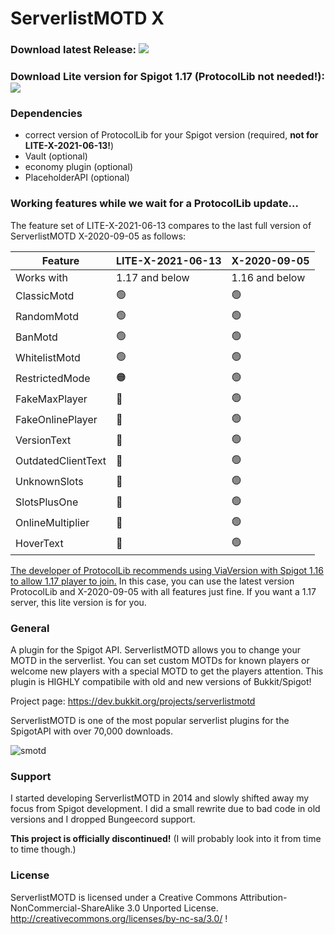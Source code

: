 # ServerlistMOTD X

### Download latest Release: [![](https://img.shields.io/github/downloads/strumswell/ServerlistMOTD-X/X-2020-09-05/total)](https://github.com/strumswell/ServerlistMOTD-X/releases/download/X-2020-09-05/ServerlistMOTD.jar)
### Download Lite version for Spigot 1.17 (ProtocolLib not needed!): [![](https://img.shields.io/github/downloads/strumswell/ServerlistMOTD-X/LITE-X-2021-06-13/total)](https://github.com/strumswell/ServerlistMOTD-X/releases/download/LITE-X-2021-06-13/ServerlistMOTD.jar)

### Dependencies
- correct version of ProtocolLib for your Spigot version (required, **not for LITE-X-2021-06-13!**)
- Vault (optional)
- economy plugin (optional)
- PlaceholderAPI (optional)

### Working features while we wait for a ProtocolLib update...
The feature set of LITE-X-2021-06-13 compares to the last full version of ServerlistMOTD X-2020-09-05 as follows:

| Feature            | LITE-X-2021-06-13 | X-2020-09-05 |
|--------------------|-------------------|--------------|
| Works with        |   1.17 and below               | 1.16 and below             |
| ClassicMotd        |   🟢                | 🟢             |
| RandomMotd         |  🟢                 |   🟢           |
| BanMotd            |  🟢                 |   🟢           |
| WhitelistMotd      |   🟢                | 🟢             |
| RestrictedMode     |  🟠                 |   🟢           |
| FakeMaxPlayer      |   🔴                |   🟢           |
| FakeOnlinePlayer   |  🔴                 | 🟢             |
| VersionText        |  🔴                 |   🟢           |
| OutdatedClientText | 🔴                  | 🟢             |
| UnknownSlots       |  🔴                 |   🟢           |
| SlotsPlusOne       |   🔴                |   🟢           |
| OnlineMultiplier   |   🔴                |   🟢           |
| HoverText          |  🔴                 |   🟢           |

[The developer of ProtocolLib recommends using ViaVersion with Spigot 1.16 to allow 1.17 player to join.](https://github.com/dmulloy2/ProtocolLib/issues/1209) In this case, you can use the latest version ProtocolLib and X-2020-09-05 with all features just fine. If you want a 1.17 server, this lite version is for you.


### General 

A plugin for the Spigot API. ServerlistMOTD allows you to change your MOTD in the serverlist. You can set custom MOTDs for known players or welcome new players with a special MOTD to get the players attention. This plugin is HIGHLY compatibile with old and new versions of Bukkit/Spigot!

Project page: https://dev.bukkit.org/projects/serverlistmotd

ServerlistMOTD is one of the most popular serverlist plugins for the SpigotAPI with over 70,000 downloads.

![smotd](https://i.imgur.com/z3uzpYZ.png)

### Support

I started developing ServerlistMOTD in 2014 and slowly shifted away my focus from Spigot development. I did a small rewrite due to bad code in old versions and I dropped Bungeecord support. 

**This project is officially discontinued!** (I will probably look into it from time to time though.)

### License 

ServerlistMOTD is licensed under a Creative Commons Attribution-NonCommercial-ShareAlike 3.0 Unported License.
http://creativecommons.org/licenses/by-nc-sa/3.0/
!
